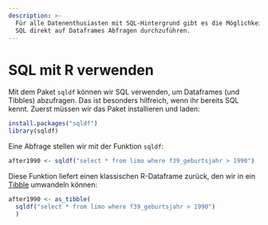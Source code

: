 ```yaml
---
description: >-
  Für alle Datenenthusiasten mit SQL-Hintergrund gibt es die Möglichkeit, mit
  SQL direkt auf Dataframes Abfragen durchzuführen.
---
```


# SQL mit R verwenden

Mit dem Paket `sqldf` können wir SQL verwenden, um Dataframes (und Tibbles) abzufragen. Das ist besonders hilfreich, wenn ihr bereits SQL kennt. Zuerst müssen wir das Paket installieren und laden:

```r
install.packages("sqldf")
library(sqldf)
```

Eine Abfrage stellen wir mit der Funktion `sqldf`:

```r
after1990 <- sqldf("select * from limo where f39_geburtsjahr > 1990")
```

Diese Funktion liefert einen klassischen R-Dataframe zurück, den wir in ein [Tibble](../14-daten-laden-und-sichten/tidyverse-und-tibbles.md#tibbles) umwandeln können:

```r
after1990 <- as_tibble(
  sqldf("select * from limo where f39_geburtsjahr > 1990")
  )
```

